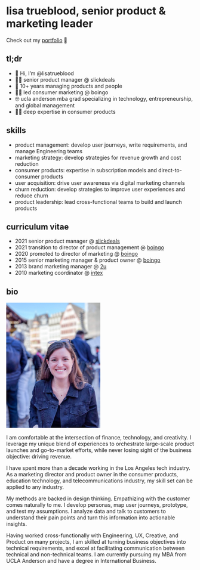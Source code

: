 <h1>lisa trueblood, senior product & marketing leader</h1>

Check out my <a href="portfolio.md" target="_blank">portfolio</a></li> 🦩

<h2>tl;dr</h2>
  <ul>
    <li>👋 Hi, I’m @lisatrueblood</li>
    <li>👩‍💻 senior product manager @ slickdeals</li>
    <li>🤖 10+ years managing products and people</li>
    <li>👩‍💼 led consumer marketing @ boingo</li>
    <li>🤓 ucla anderson mba grad specializing in technology, entrepreneurship, and global management</li>
    <li>👨‍🔬 deep expertise in consumer products</li>
  </ul>

<h2>skills</h2>
  <ul>
    <li>product management: develop user journeys, write requirements, and manage Engineering teams</li>
    <li>marketing strategy: develop strategies for revenue growth and cost reduction</li>
    <li>consumer products: expertise in subscription models and direct-to-consumer products</li>
    <li>user acquisition: drive user awareness via digital marketing channels</li>
    <li>churn reduction: develop strategies to improve user experiences and reduce churn</li>
    <li>product leadership: lead cross-functional teams to build and launch products</li>
    </ul>

<h2>curriculum vitae</h2>
  <ul>
    <li>2021 senior product manager @ <a href="https://slickdeals.net/" target="_blank">slickdeals</a></li>
    <li>2021 transition to director of product management @ <a href="https://boingo.com/" target="_blank">boingo</a></li>
    <li>2020 promoted to director of marketing @ <a href="https://boingo.com/" target="_blank">boingo</a></li>
    <li>2015 senior marketing manager & product owner @ <a href="https://boingo.com/" target="_blank">boingo</a></li>
    <li>2013 brand marketing manager @ <a href="https://2u.com/" target="_blank">2u</a></li>
    <li>2010 marketing coordinator @ <a href="https://intexcorp.com/" target="_blank">intex</a></li>
  </ul>
  
<h2>bio</h2>

<img src="images/aboutme.jpeg" alt="Picture of Lisa" style="width:50%;height:50%;">

I am comfortable at the intersection of finance, technology, and creativity. I leverage my unique blend of experiences to orchestrate large-scale product launches and go-to-market efforts, while never losing sight of the business objective: driving revenue.

I have spent more than a decade working in the Los Angeles tech industry. As a marketing director and product owner in the consumer products, education technology, and telecommunications industry, my skill set can be applied to any industry.

My methods are backed in design thinking. Empathizing with the customer comes naturally to me. I develop personas, map user journeys, prototype, and test my assumptions. I analyze data and talk to customers to understand their pain points and turn this information into actionable insights.

Having worked cross-functionally with Engineering, UX, Creative, and Product on many projects, I am skilled at turning business objectives into technical requirements, and excel at facilitating communication between technical and non-technical teams. I am currently pursuing my MBA from UCLA Anderson and have a degree in International Business.  


<!---
lisatrueblood/lisatrueblood is a ✨ special ✨ repository because its `README.md` (this file) appears on your GitHub profile.
You can click the Preview link to take a look at your changes.
--->
